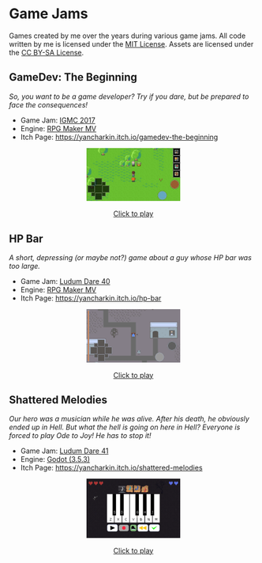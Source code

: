 # Game Jams

Games created by me over the years during various game jams. All code written by me is licensed under the [MIT License](LICENSE). Assets are licensed under the [CC BY-SA License](LICENSE_ASSETS).

## GameDev: The Beginning

*So, you want to be a game developer?
Try if you dare, but be prepared to face the consequences!*

- Game Jam: [IGMC 2017](https://itch.io/jam/igmc2017)
- Engine: [RPG Maker MV](https://www.rpgmakerweb.com/products/rpg-maker-mv)
- Itch Page: https://yancharkin.itch.io/gamedev-the-beginning

<figure>
    <div>
        <a href="https://yancharkin.github.io/game_jams/[igmc_2017]_gamedev_the_beginning/">
            <p align="center">
                <img src="https://raw.githubusercontent.com/yancharkin/game_jams/gh-pages/[igmc_2017]_gamedev_the_beginning/screenshots/screenshot_01.webp" width="45%">
            </p>
        </a>
    </div>
    <figcaption><p align="center"><a href="https://yancharkin.github.io/game_jams/[igmc_2017]_gamedev_the_beginning/">Click to play</a></p></figcaption>
</figure>

## HP Bar

*A short, depressing (or maybe not?) game about a guy whose HP bar was too large.*

- Game Jam: [Ludum Dare 40](https://ldjam.com/events/ludum-dare/40/hp-bar)
- Engine: [RPG Maker MV](https://www.rpgmakerweb.com/products/rpg-maker-mv)
- Itch Page: https://yancharkin.itch.io/hp-bar

<figure>
    <div>
        <a href="https://yancharkin.github.io/game_jams/[ld_40]_hp_bar/">
            <p align="center">
                <img src="https://raw.githubusercontent.com/yancharkin/game_jams/gh-pages/[ld_40]_hp_bar/screenshots/screenshot_01.webp" width="45%">
            </p>
        </a>
    </div>
    <figcaption><p align="center"><a href="https://yancharkin.github.io/game_jams/[ld_40]_hp_bar/">Click to play</a></p></figcaption>
</figure>

## Shattered Melodies

*Our hero was a musician while he was alive. After his death, he obviously ended up in Hell. But what the hell is going on here in Hell? Everyone is forced to play Ode to Joy! He has to stop it!*

- Game Jam: [Ludum Dare 41](https://ldjam.com/events/ludum-dare/41/shattered-melodies)
- Engine: [Godot (3.5.3)](https://godotengine.org)
- Itch Page: https://yancharkin.itch.io/shattered-melodies

<figure>
    <div>
        <a href="https://yancharkin.github.io/game_jams/[ld_41]_shattered_melodies/">
            <p align="center">
                <img src="https://raw.githubusercontent.com/yancharkin/game_jams/gh-pages/[ld_41]_shattered_melodies/screenshots/screenshot_01.webp" width="45%">
            </p>
        </a>
    </div>
    <figcaption><p align="center"><a href="https://yancharkin.github.io/game_jams/[ld_41]_shattered_melodies/">Click to play</a></p></figcaption>
</figure>

